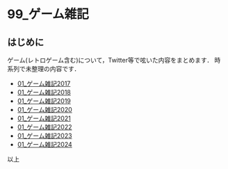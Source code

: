 # 99_ゲーム雑記

## はじめに

ゲーム(レトロゲーム含む)について，Twitter等で呟いた内容をまとめます．
時系列で未整理の内容です．

- [01_ゲーム雑記2017](99_01_NoteOnGames2017.md)
- [01_ゲーム雑記2018](99_02_NoteOnGames2018.md)
- [01_ゲーム雑記2019](99_03_NoteOnGames2019.md)
- [01_ゲーム雑記2020](99_04_NoteOnGames2020.md)
- [01_ゲーム雑記2021](99_05_NoteOnGames2021.md)
- [01_ゲーム雑記2022](99_06_NoteOnGames2022.md)
- [01_ゲーム雑記2023](99_07_NoteOnGames2023.md)
- [01_ゲーム雑記2024](99_08_NoteOnGames2024.md)

以上
